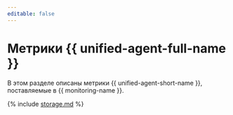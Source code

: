 ```yaml
---
editable: false
---
```


# Метрики {{ unified-agent-full-name }}

В этом разделе описаны метрики {{ unified-agent-short-name }}, поставляемые в {{ monitoring-name }}.

{% include [storage.md](../../_includes/monitoring/metrics-ref/unifiedagent.md) %}